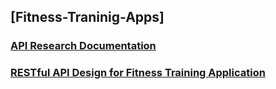 ## [Fitness-Traninig-Apps]

### [API Research Documentation](https://ali-akkas.notion.site/Research-on-the-public-APIs-of-Twitter-GitHub-and-Google-06f7e7f788964c2392e5b2bf741babee?pvs=4)

### [RESTful API Design for Fitness Training Application](https://ali-akkas.notion.site/RESTful-API-Design-for-Fitness-Training-Application-13607d064ab343deb158e9d0f7e1c202?pvs=4)
